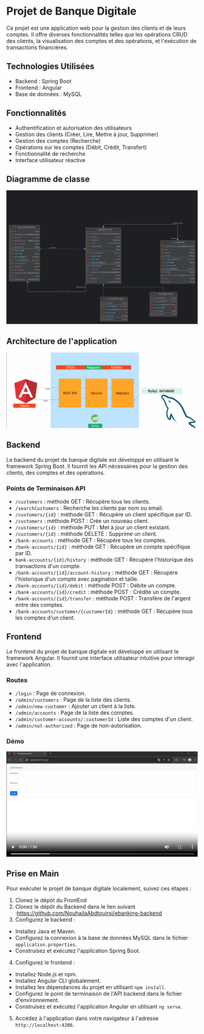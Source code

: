 # Projet de Banque Digitale

Ce projet est une application web pour la gestion des clients et de leurs comptes. Il offre diverses fonctionnalités telles que les opérations CRUD des clients, la visualisation des comptes et des opérations, et l'exécution de transactions financières.

## Technologies Utilisées

- Backend : Spring Boot
- Frontend : Angular
- Base de données : MySQL

## Fonctionnalités

- Authentification et autorisation des utilisateurs
- Gestion des clients (Créer, Lire, Mettre à jour, Supprimer)
- Gestion des comptes (Recherche)
- Opérations sur les comptes (Débit, Crédit, Transfert)
- Fonctionnalité de recherche
- Interface utilisateur réactive
## Diagramme de classe
<img src="Captures/class%20Diagramm.png" alt="class diag">

## Architecture de l'application
<img src="Captures/arch%20Diagramm.png" alt="arch">

## Backend

Le backend du projet de banque digitale est développé en utilisant le framework Spring Boot. Il fournit les API nécessaires pour la gestion des clients, des comptes et des opérations.

### Points de Terminaison API

- `/customers` : méthode GET : Récupère tous les clients.
- `/searchCustomers` : Recherche les clients par nom ou email.
- `/customers/{id}` : méthode GET : Récupère un client spécifique par ID.
- `/customers` : méthode POST : Crée un nouveau client.
- `/customers/{id}` : méthode PUT : Met à jour un client existant.
- `/customers/{id}` : méthode DELETE : Supprime un client.
- `/bank-accounts` : méthode GET : Récupère tous les comptes.
- `/bank-accounts/{id}` : méthode GET : Récupère un compte spécifique par ID.
- `bank-accounts/{id}/history` : méthode GET : Récupère l'historique des transactions d'un compte.
- `/bank-accounts/{id}/account-history` : méthode GET : Récupère l'historique d'un compte avec pagination et taille.
- `/bank-accounts/{id}/debit` : méthode POST : Débite un compte.
- `/bank-accounts/{id}/credit` : méthode POST : Crédite un compte.
- `/bank-accounts/{id}/transfer` : méthode POST : Transfère de l'argent entre des comptes.
- `/bank-accounts/customer/{customerId}` : méthode GET : Récupère tous les comptes d'un client.

## Frontend

Le frontend du projet de banque digitale est développé en utilisant le framework Angular. Il fournit une interface utilisateur intuitive pour interagir avec l'application.

### Routes

- `/login` : Page de connexion.
- `/admin/customers` : Page de la liste des clients.
- `/admin/new-customer` : Ajouter un client à la liste.
- `/admin/accounts` : Page de la liste des comptes.
- `/admin/customer-accounts/:customerId` : Liste des comptes d'un client.
- `/admin/not-authorized` : Page de non-autorisation.

### Démo
[![Watch the video](https://github.com/NouhailaAbdtouirsi/ebanking-backend/blob/master/Captures/thumbnail.png)](https://drive.google.com/file/d/1i7ckQ185Xn0ok6xvOA_7v7TOiAjYhfWU/view)
## Prise en Main
Pour exécuter le projet de banque digitale localement, suivez ces étapes :

1. Clonez le dépôt du FrontEnd
2. Clonez le dépôt du Backend dans le lien suivant :https://github.com/NouhailaAbdtouirsi/ebanking-backend
3. Configurez le backend :
  - Installez Java et Maven.
  - Configurez la connexion à la base de données MySQL dans le fichier `application.properties`.
  - Construisez et exécutez l'application Spring Boot.
4. Configurez le frontend :
  - Installez Node.js et npm.
  - Installez Angular CLI globalement.
  - Installez les dépendances du projet en utilisant `npm install`.
  - Configurez le point de terminaison de l'API backend dans le fichier d'environnement.
  - Construisez et exécutez l'application Angular en utilisant `ng serve`.
5. Accédez à l'application dans votre navigateur à l'adresse `http://localhost:4200`.
